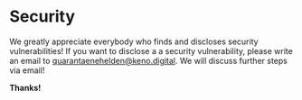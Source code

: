 # Security
We greatly appreciate everybody who finds and discloses security vulnerabilities! If you want to disclose a a security
vulnerability, please write an email to [quarantaenehelden@keno.digital](mailto:quarantaenehelden@keno.digital). We will
discuss further steps via email!

**Thanks!**